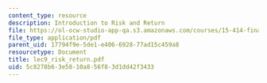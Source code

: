 ```yaml
---
content_type: resource
description: Introduction to Risk and Return
file: https://ol-ocw-studio-app-qa.s3.amazonaws.com/courses/15-414-financial-management-summer-2003/5c8278b63e5810a856f83d1dd42f3433_lec9_risk_return.pdf
file_type: application/pdf
parent_uid: 17794f9e-5de1-e406-6928-77ad15c459a8
resourcetype: Document
title: lec9_risk_return.pdf
uid: 5c8278b6-3e58-10a8-56f8-3d1dd42f3433
---
```


